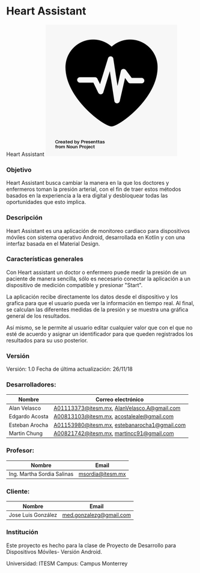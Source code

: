 # Heart Assistant
Heart Assistant
![HeartLogo](HeartLogo.png)
### Objetivo
Heart Assistant busca cambiar la manera en la que los doctores y enfermeros toman la presión arterial, con el fin de traer estos métodos basados en la experiencia a la era digital y desbloquear todas las oportunidades que esto implica.

### Descripción
Heart Assistant es una aplicación de monitoreo cardiaco para dispositivos móviles con sistema operativo Android, desarrollada en Kotlin y con una interfaz basada en el Material Design.

### Características generales
Con Heart assistant un doctor o enfermero puede medir la presión de un paciente de manera sencilla, sólo es necesario conectar la aplicación a un dispositivo de medición compatible y presionar "Start".

La aplicación recibe directamente los datos desde el dispositivo y los grafica para que el usuario pueda ver la información en tiempo real. Al final, se calculan las diferentes medidas de la presión y se muestra una gráfica general de los resultados.

Así mismo, se le permite al usuario editar cualquier valor que con el que no esté de acuerdo y asignar un identificador para que queden registrados los resultados para su uso posterior.

### Versión
Versión: 1.0
Fecha de última actualización: 26/11/18

### Desarrolladores:

| Nombre  | Correo electrónico |
| ------------- | ------------- |
| Alan Velasco | A01113373@itesm.mx, AlanVelasco.A@gmail.com  |
| Edgardo Acosta  | A00813103@itesm.mx, acostaleale@gmail.com  |
| Esteban Arocha  | A01153980@itesm.mx, estebanarocha1@gmail.com  |
| Martin Chung  | A00821742@itesm.mx, martincc91@gmail.com  |

### Profesor:

| Nombre  | Email |
| ------------- | ------------- |
| Ing. Martha Sordia Salinas | msordia@itesm.mx |

### Cliente:

| Nombre  | Email |
| ------------- | ------------- |
| Jose Luis González  | med.gonzalezg@gmail.com |

### Institución

Este proyecto es hecho para la clase de Proyecto de Desarrollo para Dispositivos Móviles- Versión Android.

Universidad: ITESM
Campus: Campus Monterrey


